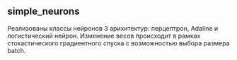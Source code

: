 ## simple_neurons
Реализованы классы нейронов 3 арихитектур: перцептрон, Adaline и логистический нейрон. Изменение весов происходит в рамках стохастического градиентного спуска с возможностью выбора размера batch.
